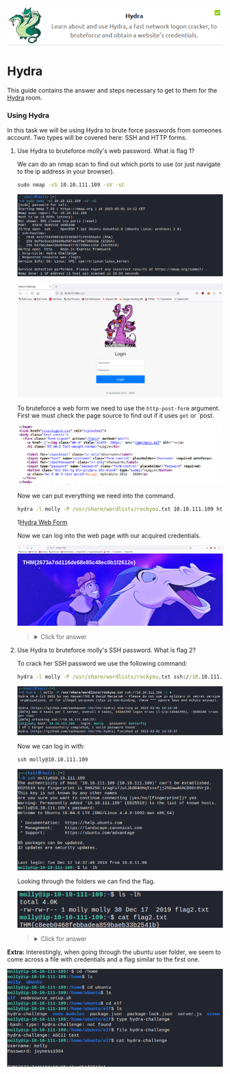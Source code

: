 <p align="center">
   <img src="https://github.com/Kevinovitz/TryHackMe_Writeups/blob/main/hydra/Hydra_Cover.png" alt="Hydra Logo">
</p>

# Hydra

This guide contains the answer and steps necessary to get to them for the [Hydra](https://tryhackme.com/room/hydra) room.

### Using Hydra

In this task we will be using Hydra to brute force passwords from someones account. Two types will be covered here: SSH and HTTP forms.

1. Use Hydra to bruteforce molly's web password. What is flag 1?

   We can do an nmap scan to find out which ports to use (or just navigate to the ip address in your browser).
   
   ```cmd
   sudo nmap -sS 10.10.111.109 -sV -sC
   ```
   
   ![Nmap](https://github.com/Kevinovitz/TryHackMe_Writeups/blob/main/hydra/Hydra_Nmap.png)
   
   ![Web Form](https://github.com/Kevinovitz/TryHackMe_Writeups/blob/main/hydra/Hydra_Login_Page.png)
   
   To bruteforce a web form we need to use the `http-post-form` argument. First we must check the page source to find out if it uses `get` or `post.
   
   ![Web Page Source](https://github.com/Kevinovitz/TryHackMe_Writeups/blob/main/hydra/Hydra_Web_Page_Source.png)
   
   Now we can put everything we need into the command.
   
   ```cmd
   hydra -l molly -P /usr/share/wordlists/rockyou.txt 10.10.111.109 http-post-form "/login/:username=^USER^&password=^PASS^:F=incorrect" -t 4
   ```
   
   1[Hydra Web Form](https://github.com/Kevinovitz/TryHackMe_Writeups/blob/main/hydra/Hydra_Web_Page.png)
   
   Now we can log into the web page with our acquired credentials.
   
   ![Web Page Login](https://github.com/Kevinovitz/TryHackMe_Writeups/blob/main/hydra/Hydra_Web_Page_Flag.png)

   ><details><summary>Click for answer</summary>THM{2673a7dd116de68e85c48ec0b1f2612e}</details>

2. Use Hydra to bruteforce molly's SSH password. What is flag 2?

   To crack her SSH password we use the following command:
   
   ```cmd
   hydra -l molly -P /usr/share/wordlists/rockyou.txt ssh://10.10.111.109 -t 4 
   ```
   
   ![Hydra SSH](https://github.com/Kevinovitz/TryHackMe_Writeups/blob/main/hydra/Hydra_SSH.png)
   
   Now we can log in with:
   
   ```cmd
   ssh molly@10.10.111.109
   ```
   
   ![SSH Login](https://github.com/Kevinovitz/TryHackMe_Writeups/blob/main/hydra/Hydra_SSH_Login.png)
   
   Looking through the folders we can find the flag.
   
   ![SSH Flag](https://github.com/Kevinovitz/TryHackMe_Writeups/blob/main/hydra/Hydra_SSH_Flag.png)

   ><details><summary>Click for answer</summary>THM{c8eeb0468febbadea859baeb33b2541b}</details>

**Extra:** Interestingly, when going through the ubuntu user folder, we seem to come across a file with credentials and a flag similar to the first one.

![Discovery](https://github.com/Kevinovitz/TryHackMe_Writeups/blob/main/hydra/Hydra_SSH_Discovery.png)
